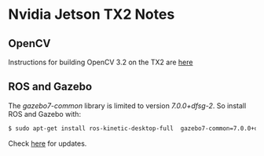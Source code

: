# Nvidia Jetson TX2 Notes

## OpenCV

Instructions for building OpenCV 3.2 on the TX2 are [here](https://github.com/jetsonhacks/buildOpenCVTX2)

## ROS and Gazebo

The *gazebo7-common* library is limited to version *7.0.0+dfsg-2*. So install ROS and Gazebo with:
```bash
$ sudo apt-get install ros-kinetic-desktop-full  gazebo7-common=7.0.0+dfsg-2 
```

Check [here](https://packages.ubuntu.com/search?suite=xenial&keywords=gazebo7-common) for updates.

